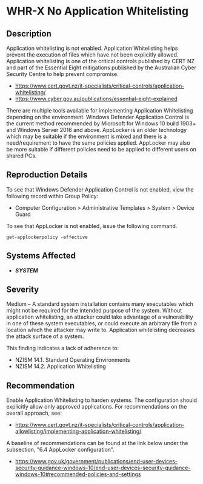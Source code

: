 WHR-X No Application Whitelisting
=================================

Description
-----------

Application whitelisting is not enabled. Application Whitelisting helps prevent the execution of files which have not been explicitly allowed. Application whitelisting is one of the critical controls published by CERT NZ and part of the Essential Eight mitigations published by the Australian Cyber Security Centre to help prevent compromise.

* https://www.cert.govt.nz/it-specialists/critical-controls/application-whitelisting/
* https://www.cyber.gov.au/publications/essential-eight-explained

There are multiple tools available for implementing Application Whitelisting depending on the environment. Windows Defender Application Control is the current method recommended by Microsoft for Windows 10 build 1903+ and Windows Server 2016 and above. AppLocker is an older technology which may be suitable if the environment is mixed and there is a need/requirement to have the same policies applied. AppLocker may also be more suitable if different policies need to be applied to different users on shared PCs.

Reproduction Details
--------------------

To see that Windows Defender Application Control is not enabled, view the following record within Group Policy:

  * Computer Configuration > Administrative Templates > System > Device Guard


To see that AppLocker is not enabled, issue the following command.

```
get-applockerpolicy -effective
```

Systems Affected
----------------

  * ***SYSTEM***

Severity
--------

Medium – A standard system installation contains many executables which might not be required for the intended purpose of the system. Without application whitelisting, an attacker could take advantage of a vulnerability in one of these system executables, or could execute an arbitrary file from a location which the attacker may write to. Application whitelisting decreases the attack surface of a system.

This finding indicates a lack of adherence to:

* NZISM 14.1. Standard Operating Environments
* NZISM 14.2. Application Whitelisting

Recommendation
--------------

Enable Application Whitelisting to harden systems. The configuration should explicitly allow only approved applications. For recommendations on the overall approach, see:

  * https://www.cert.govt.nz/it-specialists/critical-controls/application-allowlisting/implementing-application-whitelisting/

A baseline of recommendations can be found at the link below under the subsection, "6.4 AppLocker configuration".

  * https://www.gov.uk/government/publications/end-user-devices-security-guidance-windows-10/end-user-devices-security-guidance-windows-10#recommended-policies-and-settings
